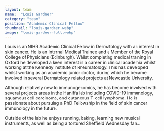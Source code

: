 ```yaml
---
layout: team
name:  "Louis Gardner"
category: "team"
position: "Academic Clinical Fellow"
thumbnail: "louis-gardner.webp"
image: "louis-gardner-full.webp"
---
```

Louis is an NIHR Academic Clinical Fellow in Dermatology with an interest in skin cancer. He is an Internal Medical Trainee and a Member of the Royal College of Physicians (Edinburgh). Whilst completing medical training in Oxford he developed a keen interest in a career in clinical academia whilst working at the Kennedy Institute of Rheumatology. This has developed whilst working as an academic junior doctor, during which he became involved in several Dermatology related projects at Newcastle University.

Although relatively new to immunogenomics, he has become involved with several projects areas in the Haniffa lab including COVID-19 immunology, squamous cell carcinoma, and cutaneous T-cell lymphoma. He is passionate about pursuing a PhD Fellowship in the field of skin cancer immunology in the future.

Outside of the lab he enjoys running, baking, learning new musical instruments, as well as being a tortured Sheffield Wednesday fan...
